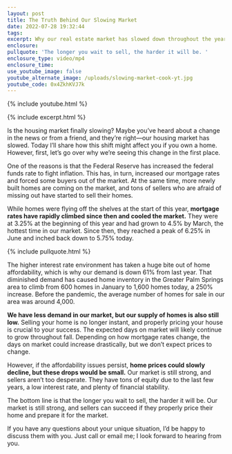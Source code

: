 ```yaml
---
layout: post
title: The Truth Behind Our Slowing Market
date: 2022-07-28 19:32:44
tags:
excerpt: Why our real estate market has slowed down throughout the year.
enclosure:
pullquote: 'The longer you wait to sell, the harder it will be. '
enclosure_type: video/mp4
enclosure_time:
use_youtube_image: false
youtube_alternate_image: /uploads/slowing-market-cook-yt.jpg
youtube_code: 0x4ZkhKVJ7k
---
```

{% include youtube.html %}

{% include excerpt.html %}

Is the housing market finally slowing? Maybe you’ve heard about a change in the news or from a friend, and they’re right—our housing market has slowed. Today I’ll share how this shift might affect you if you own a home. However, first, let’s go over why we’re seeing this change in the first place.

One of the reasons is that the Federal Reserve has increased the federal funds rate to fight inflation. This has, in turn, increased our mortgage rates and forced some buyers out of the market. At the same time, more newly built homes are coming on the market, and tons of sellers who are afraid of missing out have started to sell their homes.&nbsp;

While homes were flying off the shelves at the start of this year, **mortgage rates have rapidly climbed since then and cooled the market.** They were at 3.25% at the beginning of this year and had grown to 4.5% by March, the hottest time in our market. Since then, they reached a peak of 6.25% in June and inched back down to 5.75% today.

{% include pullquote.html %}

The higher interest rate environment has taken a huge bite out of home affordability, which is why our demand is down 61% from last year. That diminished demand has caused home inventory in the Greater Palm Springs area to climb from 600 homes in January to 1,600 homes today, a 250% increase. Before the pandemic, the average number of homes for sale in our area was around 4,000.

**We have less demand in our market, but our supply of homes is also still low.** Selling your home is no longer instant, and properly pricing your house is crucial to your success. The expected days on market will likely continue to grow throughout fall. Depending on how mortgage rates change, the days on market could increase drastically, but we don’t expect prices to change.&nbsp;

However, if the affordability issues persist, **home prices could slowly decline, but these drops would be small.** Our market is still strong, and sellers aren’t too desperate. They have tons of equity due to the last few years, a low interest rate, and plenty of financial stability.

The bottom line is that the longer you wait to sell, the harder it will be. Our market is still strong, and sellers can succeed if they properly price their home and prepare it for the market.

If you have any questions about your unique situation, I’d be happy to discuss them with you. Just call or email me; I look forward to hearing from you.
